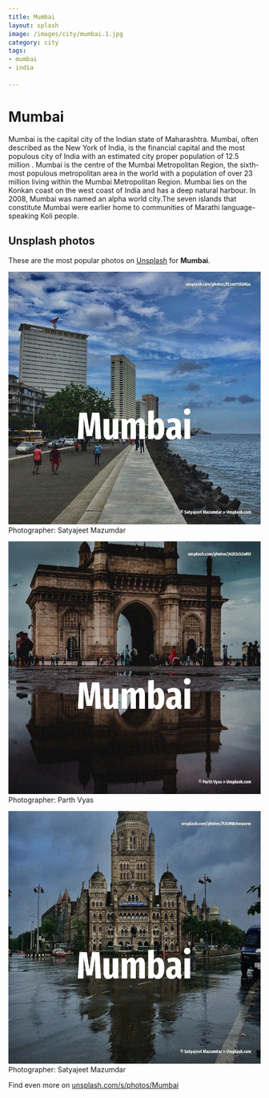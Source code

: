 ```yaml
---
title: Mumbai
layout: splash
image: /images/city/mumbai.1.jpg
category: city
tags:
- mumbai
- india

---
```

# Mumbai

Mumbai  is the capital city of the Indian state of Maharashtra. Mumbai, often described as the New York of India, is the financial capital and the most populous  city of India with an estimated city proper population of 12.5 million . Mumbai is the centre of the Mumbai Metropolitan Region, the sixth-most populous metropolitan area  in the world with a population of over 23 million  living within the Mumbai Metropolitan Region. Mumbai lies on the Konkan coast on the west coast of India and has a deep natural harbour. In 2008, Mumbai was named an alpha world city.The seven islands that constitute Mumbai were earlier  home to communities of Marathi language-speaking Koli people. 

 
## Unsplash photos
These are the most popular photos on [Unsplash](https://unsplash.com) for **Mumbai**.
 
![Mumbai](/images/city/mumbai.1.jpg)
Photographer:  Satyajeet Mazumdar
 
![Mumbai](/images/city/mumbai.2.jpg)
Photographer:  Parth Vyas
 
![Mumbai](/images/city/mumbai.3.jpg)
Photographer:  Satyajeet Mazumdar
 
Find even more on [unsplash.com/s/photos/Mumbai](https://unsplash.com/s/photos/Mumbai)
 
